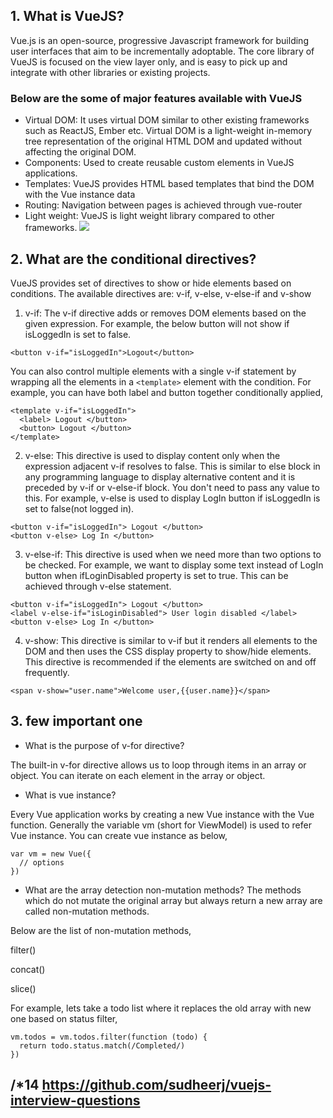 ## 1. What is VueJS?
Vue.js is an open-source, progressive Javascript framework for building user interfaces that aim to be incrementally adoptable. The core library of VueJS is focused on the view layer only, and is easy to pick up and integrate with other libraries or existing projects.


### Below are the some of major features available with VueJS

- Virtual DOM: It uses virtual DOM similar to other existing frameworks such as ReactJS, Ember etc. Virtual DOM is a light-weight in-memory tree representation of the original HTML DOM and updated without affecting the original DOM.
- Components: Used to create reusable custom elements in VueJS applications.
- Templates: VueJS provides HTML based templates that bind the DOM with the Vue instance data
- Routing: Navigation between pages is achieved through vue-router
- Light weight: VueJS is light weight library compared to other frameworks.
![](https://github.com/sudheerj/vuejs-interview-questions/raw/master/images/lifecycle.png)

## 2. What are the conditional directives?
VueJS provides set of directives to show or hide elements based on conditions. The available directives are: v-if, v-else, v-else-if and v-show

1. v-if: The v-if directive adds or removes DOM elements based on the given expression. For example, the below button will not show if isLoggedIn is set to false.
```
<button v-if="isLoggedIn">Logout</button>
```
You can also control multiple elements with a single v-if statement by wrapping all the elements in a ```<template>``` element with the condition. For example, you can have both label and button together conditionally applied,
```
<template v-if="isLoggedIn">
  <label> Logout </button>
  <button> Logout </button>
</template>
```
2. v-else: This directive is used to display content only when the expression adjacent v-if resolves to false. This is similar to else block in any programming language to display alternative content and it is preceded by v-if or v-else-if block. You don't need to pass any value to this. For example, v-else is used to display LogIn button if isLoggedIn is set to false(not logged in).
```
<button v-if="isLoggedIn"> Logout </button>
<button v-else> Log In </button>
```
3. v-else-if: This directive is used when we need more than two options to be checked. For example, we want to display some text instead of LogIn button when ifLoginDisabled property is set to true. This can be achieved through v-else statement.
```
<button v-if="isLoggedIn"> Logout </button>
<label v-else-if="isLoginDisabled"> User login disabled </label>
<button v-else> Log In </button>
```
4. v-show: This directive is similar to v-if but it renders all elements to the DOM and then uses the CSS display property to show/hide elements. This directive is recommended if the elements are switched on and off frequently.
```
<span v-show="user.name">Welcome user,{{user.name}}</span>
```
## 3. few important one
- What is the purpose of v-for directive?

The built-in v-for directive allows us to loop through items in an array or object. You can iterate on each element in the array or object.

- What is vue instance?

Every Vue application works by creating a new Vue instance with the Vue function. Generally the variable vm (short for ViewModel) is used to refer Vue instance. You can create vue instance as below,
```
var vm = new Vue({
  // options
})
```
- What are the array detection non-mutation methods?
The methods which do not mutate the original array but always return a new array are called non-mutation methods.

Below are the list of non-mutation methods,

filter()

concat()

slice()

For example, lets take a todo list where it replaces the old array with new one based on status filter,
```
vm.todos = vm.todos.filter(function (todo) {
  return todo.status.match(/Completed/)
})
```
## /*14 https://github.com/sudheerj/vuejs-interview-questions
 
